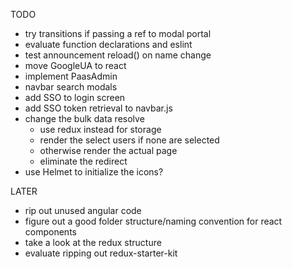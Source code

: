TODO

- try transitions if passing a ref to modal portal
- evaluate function declarations and eslint
- test announcement reload() on name change
- move GoogleUA to react
- implement PaasAdmin
- navbar search modals
- add SSO to login screen
- add SSO token retrieval to navbar.js
- change the bulk data resolve
  - use redux instead for storage
  - render the select users if none are selected
  - otherwise render the actual page
  - eliminate the redirect
- use Helmet to initialize the icons?

LATER

- rip out unused angular code
- figure out a good folder structure/naming convention for react components
- take a look at the redux structure
- evaluate ripping out redux-starter-kit

